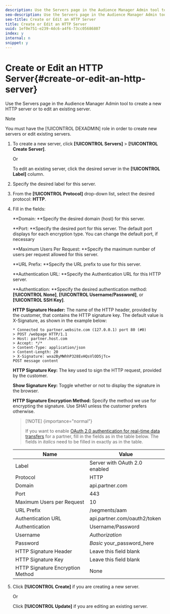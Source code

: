 ```yaml
---
description: Use the Servers page in the Audience Manager Admin tool to create a new HTTP server or to edit an existing server.
seo-description: Use the Servers page in the Audience Manager Admin tool to create a new HTTP server or to edit an existing server.
seo-title: Create or Edit an HTTP Server
title: Create or Edit an HTTP Server
uuid: 1ef0e751-e239-4dc6-a4f6-73cc05686807
index: y
internal: n
snippet: y
---
```


# Create or Edit an HTTP Server{#create-or-edit-an-http-server}

Use the Servers page in the Audience Manager Admin tool to create a new HTTP server or to edit an existing server.

>[!NOTE]
>
>You must have the [!UICONTROL DEXADMIN] role in order to create new servers or edit existing servers.

1. To create a new server, click **[!UICONTROL Servers]** > **[!UICONTROL Create Server]**.

   Or

   To edit an existing server, click the desired server in the **[!UICONTROL Label]** column. 
1. Specify the desired label for this server.
1. From the **[!UICONTROL Protocol]** drop-down list, select the desired protocol: **HTTP**.
1. Fill in the fields:

   **Domain: **Specify the desired domain (host) for this server.

   **Port: **Specify the desired port for this server. The default port displays for each encryption type. You can change the default port, if necessary

   **Maximum Users Per Request: **Specify the maximum number of users per request allowed for this server.

   **URL Prefix: **Specify the URL prefix to use for this server.

   **Authentication URL: **Specify the Authentication URL for this HTTP server.

   **Authentication: **Specify the desired authentication method: **[!UICONTROL None]**, **[!UICONTROL Username/Password]**, or **[!UICONTROL SSH Key]**.

   **HTTP Signature Header:** The name of the HTTP header, provided by the customer, that contains the HTTP signature key. The default value is X-Signature, as shown in the example below:

   ```
   * Connected to partner.website.com (127.0.0.1) port 80 (#0)
   > POST /webpage HTTP/1.1
   > Host: partner.host.com
   > Accept: */*
   > Content-Type: application/json
   > Content-Length: 20
   > X-Signature: wxa2ByMWhhP328EvHQsVlOD5jTc=
   POST message content
   ```

   **HTTP Signature Key:** The key used to sign the HTTP request, provided by the customer.

   **Show Signature Key:** Toggle whether or not to display the signature in the browser.

   **HTTP Signature Encryption Method:** Specify the method we use for encrypting the signature. Use SHA1 unless the customer prefers otherwise.

   >[!NOTE] {importance="normal"}
   >
   >If you want to enable [OAuth 2.0 authentication for real-time data transfers](https://marketing.adobe.com/resources/help/en_US/aam/oauth-in-outbound-transfers.html) for a partner, fill in the fields as in the table below. The fields in *italics* need to be filled in exactly as in the table.

   |  Name  | Value  |
   |---|---|
   |  Label  | Server with OAuth 2.0 enabled  |
   |  Protocol  | HTTP  |
   |  Domain  | api.partner.com  |
   |  Port  | 443  |
   |  Maximum Users per Request  | 10  |
   |  URL Prefix  | /segments/aam  |
   |  Authentication URL  | api.partner.com/oauth2/token  |
   |  Authentication  | Username/Password  |
   |  Username  |*Authorization* |
   |  Password  |*Basic* your_password_here  |
   |  HTTP Signature Header  | Leave this field blank  |
   |  HTTP Signature Key  | Leave this field blank  |
   |  HTTP Signature Encryption Method  | None  |

1. Click **[!UICONTROL Create]** if you are creating a new server.

   Or

   Click **[!UICONTROL Update]** if you are editing an existing server. 

